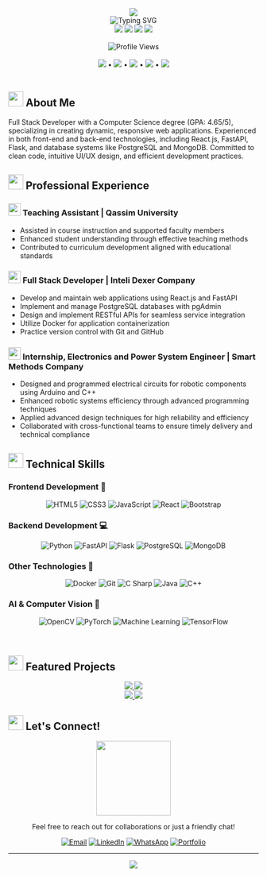 <!-- Header Banner -->
<div align="center">
  <img src="https://capsule-render.vercel.app/api?type=waving&color=gradient&customColorList=6,12,30&height=200&section=header&text=Shatha%20Altasan&fontSize=80&fontAlignY=35&animation=twinkling&fontColor=white&desc=Full%20Stack%20Developer%20|%20Computer%20Science%20Graduate&descAlignY=55" />
</div>

<div align="center">
  <img src="https://readme-typing-svg.herokuapp.com?font=Fira+Code&weight=600&size=40&pause=1000&color=7520FF&center=true&vCenter=true&width=600&height=100&lines=Hi+%F0%9F%91%8B+I'm+Shatha+Altasan;Passionate+Developer;Problem+Solver" alt="Typing SVG" />
</div>

<div align="center">
  <a href="https://www.linkedin.com/in/shatha-altassan/"><img src="https://img.shields.io/badge/LinkedIn-0077B5?style=for-the-badge&logo=linkedin&logoColor=white"/></a>
  <a href="mailto:shatha.altassan@outlook.com"><img src="https://img.shields.io/badge/Email-0078D4?style=for-the-badge&logo=microsoft-outlook&logoColor=white"/></a>
  <a href="https://shathatasan.netlify.app/"><img src="https://img.shields.io/badge/Portfolio-4CAF50?style=for-the-badge&logo=netlify&logoColor=white"/></a>
  <a href="https://wa.me/966505191283"><img src="https://img.shields.io/badge/WhatsApp-25D366?style=for-the-badge&logo=whatsapp&logoColor=white"/></a>
</div>

<br>

<!-- Profile Views Counter -->
<div align="center">
  <img src="https://komarev.com/ghpvc/?username=ShathaAltassan&style=for-the-badge&color=7520FF" alt="Profile Views" />
</div>

<br>

<!-- Quick Links -->
<div align="center">
  <a href="#-about-me"><img src="https://img.shields.io/badge/About_Me-7520FF?style=for-the-badge"/></a> •
  <a href="#-professional-experience"><img src="https://img.shields.io/badge/Experience-FF2D9C?style=for-the-badge"/></a> •
  <a href="#%EF%B8%8F-technical-skills"><img src="https://img.shields.io/badge/Skills-00C7BD?style=for-the-badge"/></a> •
  <a href="#-featured-projects"><img src="https://img.shields.io/badge/Projects-FFA116?style=for-the-badge"/></a> •
  <a href="#-lets-connect"><img src="https://img.shields.io/badge/Connect-FF5E5B?style=for-the-badge"/></a>
</div>

<br>

## <img src="https://media.giphy.com/media/v1.Y2lkPTc5MGI3NjExMzllM2ZkNjY4YTFjYjJlZGQzOTU3ZmI4OWM2MGVjM2QyZjkxYjM5ZiZlcD12MV9pbnRlcm5hbF9naWZzX2dpZklkJmN0PWc/UVG0BN8TOMKkPOJS6m/giphy.gif" width="30"> About Me

<p align="left">
Full Stack Developer with a Computer Science degree (GPA: 4.65/5), specializing in creating dynamic, responsive web applications. Experienced in both front-end and back-end technologies, including React.js, FastAPI, Flask, and database systems like PostgreSQL and MongoDB. Committed to clean code, intuitive UI/UX design, and efficient development practices.
</p>


## <img src="https://media.giphy.com/media/v1.Y2lkPTc5MGI3NjExYjM4MzQzMDZiZGNkNjg2ZTFhZjYwYjYzYjU5NjA0OGUyYzM3YmU3YiZlcD12MV9pbnRlcm5hbF9naWZzX2dpZklkJmN0PWc/WFZvB7VIXBgiz3oDXE/giphy.gif" width="30"> Professional Experience

### <img src="https://media.giphy.com/media/v1.Y2lkPTc5MGI3NjExOTJjOTQ4YjMtOTU0YS00M2IwLWFhOTYtNGQ5Y2M5ZGYxZjlhJmVwPXYxX2ludGVybmFsX2dpZnNfZ2lmSWQmY3Q9cw/jSKBmKkvo2dPQQtsR1/giphy.gif" width="25"> Teaching Assistant | Qassim University
-  Assisted in course instruction and supported faculty members
-  Enhanced student understanding through effective teaching methods
-  Contributed to curriculum development aligned with educational standards

### <img src="https://media.giphy.com/media/v1.Y2lkPTc5MGI3NjExYjYzNjBkNzYtNTZhMC00ODU1LWE0ZGUtNDc0ZjgwYTJlZGMyJmVwPXYxX2ludGVybmFsX2dpZnNfZ2lmSWQmY3Q9cw/bGgsc5mWoryfgKBx1u/giphy.gif" width="25"> Full Stack Developer | Inteli Dexer Company
-  Develop and maintain web applications using React.js and FastAPI
-  Implement and manage PostgreSQL databases with pgAdmin
-  Design and implement RESTful APIs for seamless service integration
-  Utilize Docker for application containerization
-  Practice version control with Git and GitHub

### <img src="https://media.giphy.com/media/v1.Y2lkPTc5MGI3NjExNjk0YzM5ZDYtYjU0Yy00MTFhLWFhOWUtNDJkNTU4NDk0ZmM5JmVwPXYxX2ludGVybmFsX2dpZnNfZ2lmSWQmY3Q9cw/CuuSHzuc0O166MRfjt/giphy.gif" width="25"> Internship, Electronics and Power System Engineer | Smart Methods Company
-  Designed and programmed electrical circuits for robotic components using Arduino and C++
-  Enhanced robotic systems efficiency through advanced programming techniques
-  Applied advanced design techniques for high reliability and efficiency
-  Collaborated with cross-functional teams to ensure timely delivery and technical compliance

## <img src="https://media.giphy.com/media/v1.Y2lkPTc5MGI3NjExOWQ5YjZhYzEtNDU0Ni00NGE2LWEyY2UtYzFhNTU1NzUyNDUxJmVwPXYxX2ludGVybmFsX2dpZnNfZ2lmSWQmY3Q9cw/QssGEmpkyEOhBCb7e1/giphy.gif" width="30"> Technical Skills

### Frontend Development 🎨
<div align="center">
  
  ![HTML5](https://img.shields.io/badge/HTML5-E34F26?style=for-the-badge&logo=html5&logoColor=white)
  ![CSS3](https://img.shields.io/badge/CSS3-1572B6?style=for-the-badge&logo=css3&logoColor=white)
  ![JavaScript](https://img.shields.io/badge/JavaScript-F7DF1E?style=for-the-badge&logo=javascript&logoColor=black)
  ![React](https://img.shields.io/badge/React-61DAFB?style=for-the-badge&logo=react&logoColor=black)
  ![Bootstrap](https://img.shields.io/badge/Bootstrap-7952B3?style=for-the-badge&logo=bootstrap&logoColor=white)
  
</div>

### Backend Development 💻
<div align="center">
  
  ![Python](https://img.shields.io/badge/Python-3776AB?style=for-the-badge&logo=python&logoColor=white)
  ![FastAPI](https://img.shields.io/badge/FastAPI-009688?style=for-the-badge&logo=fastapi&logoColor=white)
  ![Flask](https://img.shields.io/badge/Flask-000000?style=for-the-badge&logo=flask&logoColor=white)
  ![PostgreSQL](https://img.shields.io/badge/PostgreSQL-336791?style=for-the-badge&logo=postgresql&logoColor=white)
  ![MongoDB](https://img.shields.io/badge/MongoDB-47A248?style=for-the-badge&logo=mongodb&logoColor=white)
  
</div>

### Other Technologies 🔧
<div align="center">
  
  ![Docker](https://img.shields.io/badge/Docker-2496ED?style=for-the-badge&logo=docker&logoColor=white)
  ![Git](https://img.shields.io/badge/Git-F05032?style=for-the-badge&logo=git&logoColor=white)
  ![C Sharp](https://img.shields.io/badge/C%23-239120?style=for-the-badge&logo=c-sharp&logoColor=white)
  ![Java](https://img.shields.io/badge/Java-007396?style=for-the-badge&logo=java&logoColor=white)
  ![C++](https://img.shields.io/badge/C++-00599C?style=for-the-badge&logo=c%2B%2B&logoColor=white)
  
</div>

### AI & Computer Vision 🤖
<div align="center">
  
  ![OpenCV](https://img.shields.io/badge/OpenCV-5C3EE8?style=for-the-badge&logo=opencv&logoColor=white)
  ![PyTorch](https://img.shields.io/badge/PyTorch-EE4C2C?style=for-the-badge&logo=pytorch&logoColor=white)
  ![Machine Learning](https://img.shields.io/badge/Machine_Learning-FF6F00?style=for-the-badge&logo=tensorflow&logoColor=white)
  ![TensorFlow](https://img.shields.io/badge/TensorFlow-FF6F00?style=for-the-badge&logo=tensorflow&logoColor=white)
  
</div>

<br>

## <img src="https://media.giphy.com/media/v1.Y2lkPTc5MGI3NjExYjQ5ZDIzYjYtOTBkNC00MjJjLWI4ZGQtNTY0NjBjMGVlMjI4JmVwPXYxX2ludGVybmFsX2dpZnNfZ2lmSWQmY3Q9cw/LWJ7cKyiWPCnVyuAhT/giphy.gif" width="30"> Featured Projects

<div align="center">
  <a href="https://github.com/ShathaAltassan/FDR-SYSTEM-">
    <img src="https://github-readme-stats.vercel.app/api/pin/?username=ShathaAltassan&repo=FDR-SYSTEM-&theme=midnight-purple" />
  </a>
  <a href="https://github.com/ShathaAltassan/Gamer-X">
    <img src="https://github-readme-stats.vercel.app/api/pin/?username=ShathaAltassan&repo=Gamer-X&theme=midnight-purple" />
  </a>
</div>

<div align="center">
  <a href="https://github.com/ShathaAltassan/PongGame">
    <img src="https://github-readme-stats.vercel.app/api/pin/?username=ShathaAltassan&repo=PongGame&theme=midnight-purple" />
  </a>
  <a href="https://github.com/ShathaAltassan/Portfolio">
    <img src="https://github-readme-stats.vercel.app/api/pin/?username=ShathaAltassan&repo=Portfolio&theme=midnight-purple" />
  </a>
</div>


## <img src="https://media.giphy.com/media/v1.Y2lkPTc5MGI3NjExNjBhMzM5NjQtY2ZjMC00NGYyLWE0ZjAtMjM4ZTUxYjMxZjUxJmVwPXYxX2ludGVybmFsX2dpZnNfZ2lmSWQmY3Q9cw/YnS7j9pwnECXLMrI4t/giphy.gif" width="30"> Let's Connect!

<div align="center">
  <img src="https://media.giphy.com/media/v1.Y2lkPTc5MGI3NjExNjM2YzMyMzY0ZWZjYjY0ZGNmMjFhOGJlNjFhOTcyYTUzYTM4ZjRlNiZlcD12MV9pbnRlcm5hbF9naWZzX2dpZklkJmN0PWc/HQHwvSBSy7s0AXOlWt/giphy.gif" width="150" />
</div>

<div align="center">
  <p>Feel free to reach out for collaborations or just a friendly chat!</p>
  
  [![Email](https://img.shields.io/badge/Email-0078D4?style=for-the-badge&logo=microsoft-outlook&logoColor=white)](mailto:shatha.altassan@outlook.com)
  [![LinkedIn](https://img.shields.io/badge/LinkedIn-0077B5?style=for-the-badge&logo=linkedin&logoColor=white)](https://www.linkedin.com/in/shatha-altassan/)
  [![WhatsApp](https://img.shields.io/badge/WhatsApp-25D366?style=for-the-badge&logo=whatsapp&logoColor=white)](https://wa.me/966505191283)
  [![Portfolio](https://img.shields.io/badge/Portfolio-4CAF50?style=for-the-badge&logo=netlify&logoColor=white)](https://shathatasan.netlify.app/)
</div>

---

<!-- Footer -->
<div align="center">
  <img src="https://capsule-render.vercel.app/api?type=waving&color=gradient&customColorList=6,12,30&height=100&section=footer" />
</div>

